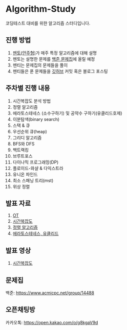 # Algorithm-Study
코딩테스트 대비를 위한 알고리즘 스터디입니다.

## 진행 방법
1. [멘토(안주형)](https://github.com/dkswnkk)가 매주 특정 알고리즘에 대해 설명
2. 멘토는 설명한 문제를 [백준 문제집](https://www.acmicpc.net/group/14488)에 올릴 예정
3. 멘티는 문제집의 문제들을 풀이
4. 멘티들은 푼 문제들을 [깃허브](https://github.com/donga-it-club/Algorithm-Study) 커밋 혹은 블로그 포스팅

## 주차별 진행 내용
1. 시간복잡도 분석 방법
2. 정렬 알고리즘
3. 에라토스테네스 (소수구하기) 및 공약수 구하기(유클리드호제) 
4. 이분탐색(binary search)
5. 스택 & 큐
6. 우선순위 큐(heap)
7. 그리디 알고리즘
8. BFS와 DFS
9. 백트랙킹
10. 브루트포스
11. 다이나믹 프로그래밍(DP)
12. 플로이드-와샬 & 다익스트라
13. 유니온 파인드
14. 최소 스패닝 트리(mst)
15. 위상 정렬


## 발표 자료
1. [OT](https://docs.google.com/presentation/d/1Qodqk9NwHwrSYYEUn2w1IB5L18KZgAQS/edit?usp=sharing&ouid=102853059011562877491&rtpof=true&sd=true)
2. [시간복잡도](https://docs.google.com/presentation/d/1_9UPTXHdE1j8qoh8ftdLSSHJ--jGC0lN/edit?usp=sharing&ouid=102853059011562877491&rtpof=true&sd=true)
3. [정렬 알고리즘](https://docs.google.com/presentation/d/1mtBrNgDIL6ouxzO6DoTKU34pYs0dzc8k/edit?usp=sharing&ouid=102853059011562877491&rtpof=true&sd=true)
4. [에라토스테네스, 유클리드](https://docs.google.com/presentation/d/1d5YkTEd0-QYPwrgc3BtaM9ZPqV4AA3n8/edit?usp=sharing&ouid=102853059011562877491&rtpof=true&sd=true)


## 발표 영상
1. [시간복잡도](https://drive.google.com/file/d/1UVfHgvDb86KoyXSLGZ0olo7O_Kljt-fQ/view)

## 문제집
백준: https://www.acmicpc.net/group/14488

## 오픈채팅방
카카오톡: https://open.kakao.com/o/g8kgaV9d
